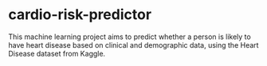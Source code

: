 # cardio-risk-predictor
This machine learning project aims to predict whether a person is likely to have heart disease based on clinical and demographic data, using the Heart Disease dataset from Kaggle. 
